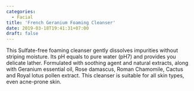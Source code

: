 ```yaml
---
categories:
  - Facial
title: 'French Geranium Foaming Cleanser'
date: 2019-03-18T19:41:31+07:00
draft: false
---
```


This Sulfate-free foaming cleanser gently dissolves impurities without striping moisture. Its pH equals to pure water (pH7) and provides you delicate lather. Formulated with soothing agent and natural extracts, along with Geranium essential oil, Rose damascus, Roman Chamomile, Cactus and Royal lotus pollen extract. This cleanser is suitable for all skin types, even acne-prone skin.
